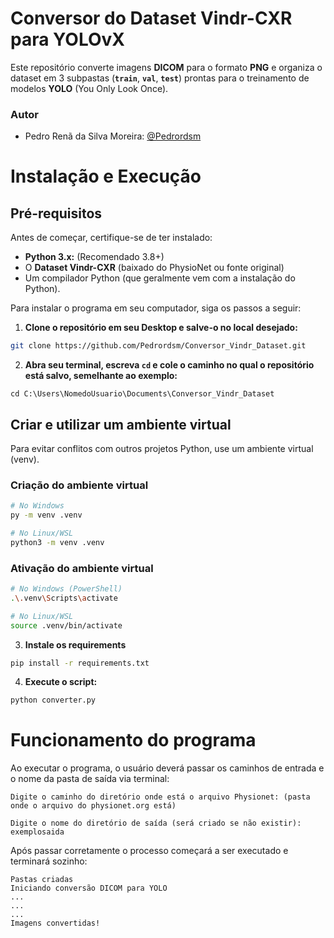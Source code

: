 # Conversor do Dataset Vindr-CXR para YOLOvX

Este repositório converte imagens **DICOM** para o formato **PNG** e organiza o dataset em 3 subpastas (**`train`**, **`val`**, **`test`**) prontas para o treinamento de modelos **YOLO** (You Only Look Once).

### Autor

- Pedro Renã da Silva Moreira: [@Pedrordsm](https://github.com/Pedrordsm)

# Instalação e Execução
## Pré-requisitos
Antes de começar, certifique-se de ter instalado:

* **Python 3.x:** (Recomendado 3.8+)
* O **Dataset Vindr-CXR** (baixado do PhysioNet ou fonte original)
* Um compilador Python (que geralmente vem com a instalação do Python).

Para instalar o programa em seu computador, siga os passos a seguir:
1. **Clone o repositório em seu Desktop e salve-o no local desejado:**
```bash
git clone https://github.com/Pedrordsm/Conversor_Vindr_Dataset.git
```
2. **Abra seu terminal, escreva ```cd``` e cole o caminho no qual o repositório está salvo, semelhante ao exemplo:**

```
cd C:\Users\NomedoUsuario\Documents\Conversor_Vindr_Dataset
```

## Criar e utilizar um ambiente virtual
Para evitar conflitos com outros projetos Python, use um ambiente virtual (venv).

### Criação do ambiente virtual
```bash
# No Windows
py -m venv .venv

# No Linux/WSL
python3 -m venv .venv
```
### Ativação do ambiente virtual

```bash
# No Windows (PowerShell)
.\.venv\Scripts\activate

# No Linux/WSL
source .venv/bin/activate
```

3. **Instale os requirements**
```bash
pip install -r requirements.txt
```
4. **Execute o script:**

```bash
python converter.py
```

# Funcionamento do programa
Ao executar o programa, o usuário deverá passar os caminhos de entrada e o nome da pasta de saída via terminal: 

```
Digite o caminho do diretório onde está o arquivo Physionet: (pasta onde o arquivo do physionet.org está)

Digite o nome do diretório de saída (será criado se não existir): exemplosaida
```

Após passar corretamente o processo começará a ser executado e terminará sozinho:

```
Pastas criadas
Iniciando conversão DICOM para YOLO
...
...
...
Imagens convertidas!

```
